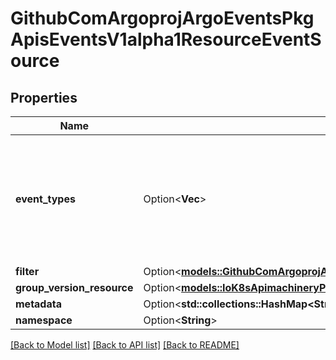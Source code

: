 # GithubComArgoprojArgoEventsPkgApisEventsV1alpha1ResourceEventSource

## Properties

Name | Type | Description | Notes
------------ | ------------- | ------------- | -------------
**event_types** | Option<**Vec<String>**> | EventTypes is the list of event type to watch. Possible values are - ADD, UPDATE and DELETE. | [optional]
**filter** | Option<[**models::GithubComArgoprojArgoEventsPkgApisEventsV1alpha1ResourceFilter**](github.com.argoproj.argo_events.pkg.apis.events.v1alpha1.ResourceFilter.md)> |  | [optional]
**group_version_resource** | Option<[**models::IoK8sApimachineryPkgApisMetaV1GroupVersionResource**](io.k8s.apimachinery.pkg.apis.meta.v1.GroupVersionResource.md)> |  | [optional]
**metadata** | Option<**std::collections::HashMap<String, String>**> |  | [optional]
**namespace** | Option<**String**> |  | [optional]

[[Back to Model list]](../README.md#documentation-for-models) [[Back to API list]](../README.md#documentation-for-api-endpoints) [[Back to README]](../README.md)


